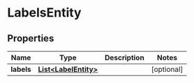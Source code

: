 

# LabelsEntity

## Properties

Name | Type | Description | Notes
------------ | ------------- | ------------- | -------------
**labels** | [**List&lt;LabelEntity&gt;**](LabelEntity.md) |  |  [optional]



